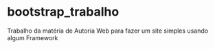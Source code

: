# bootstrap_trabalho
Trabalho da matéria de Autoria Web para fazer um site simples usando algum Framework
